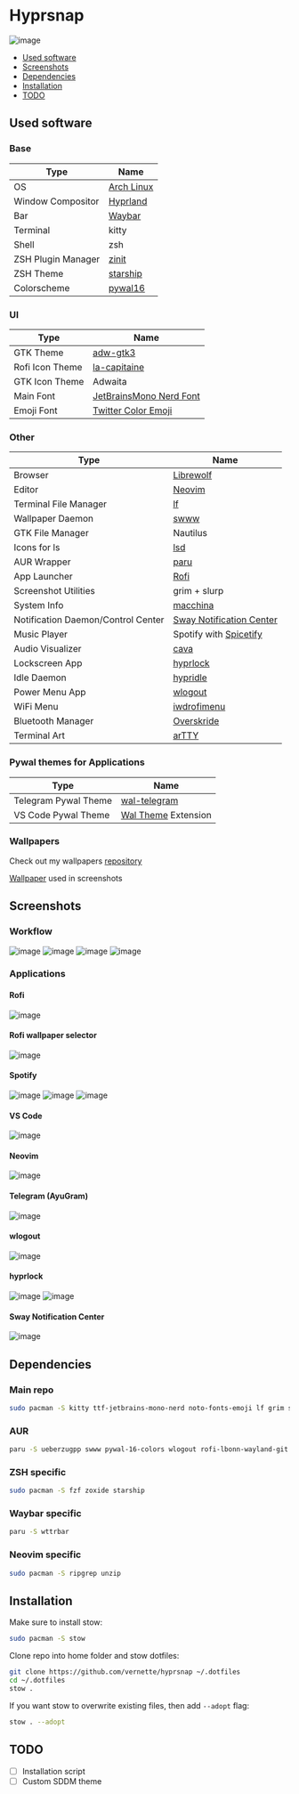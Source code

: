 # Hyprsnap

![image](assets/screenshots/workflow.png)

- [Used software](#used-software)
- [Screenshots](#screenshots)
- [Dependencies](#dependencies)
- [Installation](#installation)
- [TODO](#todo)

## Used software

### Base

| Type               | Name                                                                                           |
| ------------------ | ---------------------------------------------------------------------------------------------- |
| OS                 | [Arch Linux](https://archlinux.org/)                                                           |
| Window Compositor  | [Hyprland](https://hyprland.org/)                                                              |
| Bar                | [Waybar](https://github.com/Alexays/Waybar)                                                    |
| Terminal           | kitty                                                                                          |
| Shell              | zsh                                                                                            |
| ZSH Plugin Manager | [zinit](https://github.com/zdharma-continuum/zinit)                                            |
| ZSH Theme          | [starship](https://github.com/starship/starship)                                               |
| Colorscheme        | [pywal16](https://github.com/eylles/pywal16)                                                   |

### UI

| Type            | Name                                                                    |
| --------------- | ----------------------------------------------------------------------- |
| GTK Theme       | [adw-gtk3](https://github.com/lassekongo83/adw-gtk3)                    |
| Rofi Icon Theme | [la-capitaine](https://github.com/keeferrourke/la-capitaine-icon-theme) |
| GTK Icon Theme  | Adwaita                                                                 |
| Main Font       | [JetBrainsMono Nerd Font](https://www.nerdfonts.com/font-downloads)     |
| Emoji Font      | [Twitter Color Emoji](https://github.com/13rac1/twemoji-color-font)     |

### Other

| Type                               | Name                                                                             |
| ---------------------------------- | -------------------------------------------------------------------------------- |
| Browser                            | [Librewolf](https://librewolf.net/)                                              |
| Editor                             | [Neovim](https://neovim.io/)                                                     |
| Terminal File Manager              | [lf](https://github.com/gokcehan/lf)                                             |
| Wallpaper Daemon                   | [swww](https://github.com/LGFae/swww)                                            |
| GTK File Manager                   | Nautilus                                                                         |
| Icons for ls                       | [lsd](https://github.com/lsd-rs/lsd)                                             |
| AUR Wrapper                        | [paru](https://github.com/Morganamilo/paru)                                      |
| App Launcher                       | [Rofi](https://github.com/davatorium/rofi)                                       |
| Screenshot Utilities               | grim + slurp                                                                     |
| System Info                        | [macchina](https://github.com/Macchina-CLI/macchina)                             |
| Notification Daemon/Control Center | [Sway Notification Center](https://github.com/ErikReider/SwayNotificationCenter) |
| Music Player                       | Spotify with [Spicetify](https://spicetify.app/)                                 |
| Audio Visualizer                   | [cava](https://github.com/karlstav/cava)                                         |
| Lockscreen App                     | [hyprlock](https://github.com/hyprwm/hyprlock)                                   |
| Idle Daemon                        | [hypridle](https://github.com/hyprwm/hypridle)                                   |
| Power Menu App                     | [wlogout](https://github.com/ArtsyMacaw/wlogout)                                 |
| WiFi Menu                          | [iwdrofimenu](https://github.com/defname/rofi-iwd-wifi-menu)                     |
| Bluetooth Manager                  | [Overskride](https://github.com/kaii-lb/overskride)                              |
| Terminal Art                       | [arTTY](https://github.com/mjwhitta/artty)                                       |

### Pywal themes for Applications

| Type                               | Name                                                                                          |
| ---------------------------------- | --------------------------------------------------------------------------------------------- |
| Telegram Pywal Theme               | [wal-telegram](https://github.com/guillaumeboehm/wal-telegram)                                |
| VS Code Pywal Theme                | [Wal Theme](https://marketplace.visualstudio.com/items?itemName=dlasagno.wal-theme) Extension |

### Wallpapers

Check out my wallpapers [repository](https://github.com/vernette/wallpapers)

[Wallpaper](https://github.com/vernette/wallpapers/blob/main/18.png) used in screenshots

## Screenshots

### Workflow

![image](assets/screenshots/workflow.png)
![image](assets/screenshots/workflow_1.png)
![image](assets/screenshots/workflow_2.png)
![image](assets/screenshots/workflow_3.png)

### Applications

#### Rofi

![image](assets/screenshots/applications_rofi.png)

#### Rofi wallpaper selector

![image](assets/screenshots/applications_rofi_wallpapers.png)

#### Spotify

![image](assets/screenshots/applications_spotify.png)
![image](assets/screenshots/applications_spotify_2.png)
![image](assets/screenshots/applications_spotify_3.png)

#### VS Code

![image](assets/screenshots/applications_vscode.png)

#### Neovim

![image](assets/screenshots/applications_nvim.png)

#### Telegram (AyuGram)

![image](assets/screenshots/applications_telegram.png)

#### wlogout

![image](assets/screenshots/applications_wlogout.png)

#### hyprlock

![image](assets/screenshots/applications_hyprlock_1.png)
![image](assets/screenshots/applications_hyprlock_2.png)

#### Sway Notification Center

![image](assets/screenshots/applications_swaync.png)

## Dependencies

### Main repo

```bash
sudo pacman -S kitty ttf-jetbrains-mono-nerd noto-fonts-emoji lf grim slurp wl-clipboard hyprland waybar zsh playerctl lsd libnotify hyprlang hyprlock hypridle swaync neovim 
```

### AUR

```bash
paru -S ueberzugpp swww pywal-16-colors wlogout rofi-lbonn-wayland-git iwdrofimenu-git rofi-bluetooth-git spicetify-cli cava adw-gtk3
```

### ZSH specific

```bash
sudo pacman -S fzf zoxide starship
```

### Waybar specific

```bash
paru -S wttrbar
```

### Neovim specific

```bash
sudo pacman -S ripgrep unzip
```

## Installation

Make sure to install stow:

```bash
sudo pacman -S stow
```

Clone repo into home folder and stow dotfiles:

```bash
git clone https://github.com/vernette/hyprsnap ~/.dotfiles
cd ~/.dotfiles
stow .
```

If you want stow to overwrite existing files, then add `--adopt` flag:

```bash
stow . --adopt
```

## TODO

- [ ] Installation script
- [ ] Custom SDDM theme
